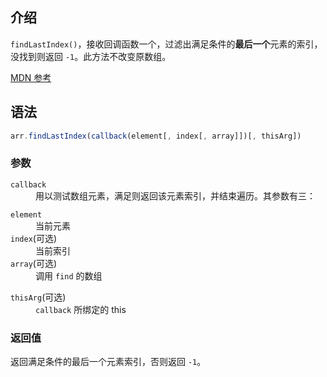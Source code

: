 ## 介绍

`findLastIndex()`，接收回调函数一个，过滤出满足条件的**最后一个**元素的索引，没找到则返回 `-1`。此方法不改变原数组。

[MDN 参考](https://developer.mozilla.org/zh-CN/docs/Web/JavaScript/Reference/Global_Objects/Array/findLastIndex)

## 语法

```js
arr.findLastIndex(callback(element[, index[, array]])[, thisArg])
```

### 参数

<dl>
  <dt><code>callback</code></dt>
  <dd>用以测试数组元素，满足则返回该元素索引，并结束遍历。其参数有三：</dd>
  <dl>
    <dt><code>element</code></dt>
    <dd>当前元素</dd>
    <dt><code>index</code>(可选)</dt>
    <dd>当前索引</dd>
    <dt><code>array</code>(可选)</dt>
    <dd>调用 <code>find</code> 的数组</dd>
  </dl>
  <dt><code>thisArg</code>(可选)</dt>
  <dd><code>callback</code> 所绑定的 this</dd>
</dl>

### 返回值

返回满足条件的最后一个元素索引，否则返回 `-1`。
